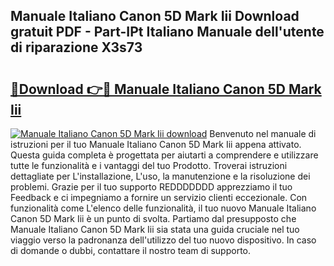 ## Manuale Italiano Canon 5D Mark Iii Download gratuit PDF - Part-IPt Italiano Manuale dell'utente di riparazione X3s73

# <h2><a href="http://dfb587.blite.top/?on=Manuale+Italiano+Canon+5D+Mark+Iii">🔗Download 👉🔴 Manuale Italiano Canon 5D Mark Iii</a></h2>

[![Manuale Italiano Canon 5D Mark Iii download](https://i.imgur.com/lujVjoI.png)](http://dfb587.blite.top/?on=Manuale+Italiano+Canon+5D+Mark+Iii)
Benvenuto nel manuale di istruzioni per il tuo Manuale Italiano Canon 5D Mark Iii appena attivato. Questa guida completa è progettata per aiutarti a comprendere e utilizzare tutte le funzionalità e i vantaggi del tuo Prodotto. Troverai istruzioni dettagliate per L'installazione, L'uso, la manutenzione e la risoluzione dei problemi. Grazie per il tuo supporto REDDDDDDD apprezziamo il tuo Feedback e ci impegniamo a fornire un servizio clienti eccezionale. Con funzionalità come L'elenco delle funzionalità, il tuo nuovo Manuale Italiano Canon 5D Mark Iii è un punto di svolta. Partiamo dal presupposto che Manuale Italiano Canon 5D Mark Iii sia stata una guida cruciale nel tuo viaggio verso la padronanza dell'utilizzo del tuo nuovo dispositivo. In caso di domande o dubbi, contattare il nostro team di supporto.
